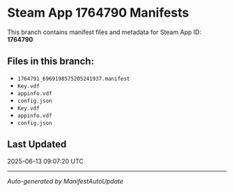 # Steam App 1764790 Manifests

This branch contains manifest files and metadata for Steam App ID: **1764790**

## Files in this branch:
- `1764791_6969198575205241937.manifest`
- `Key.vdf`
- `appinfo.vdf`
- `config.json`
- `Key.vdf`
- `appinfo.vdf`
- `config.json`

## Last Updated
2025-06-13 09:07:20 UTC

---
*Auto-generated by ManifestAutoUpdate*
